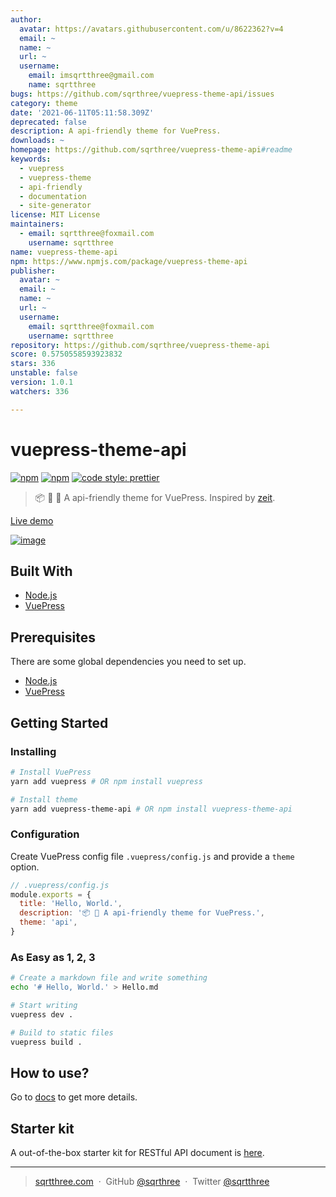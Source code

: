```yaml
---
author:
  avatar: https://avatars.githubusercontent.com/u/8622362?v=4
  email: ~
  name: ~
  url: ~
  username:
    email: imsqrtthree@gmail.com
    name: sqrtthree
bugs: https://github.com/sqrthree/vuepress-theme-api/issues
category: theme
date: '2021-06-11T05:11:58.309Z'
deprecated: false
description: A api-friendly theme for VuePress.
downloads: ~
homepage: https://github.com/sqrthree/vuepress-theme-api#readme
keywords:
  - vuepress
  - vuepress-theme
  - api-friendly
  - documentation
  - site-generator
license: MIT License
maintainers:
  - email: sqrtthree@foxmail.com
    username: sqrtthree
name: vuepress-theme-api
npm: https://www.npmjs.com/package/vuepress-theme-api
publisher:
  avatar: ~
  email: ~
  name: ~
  url: ~
  username:
    email: sqrtthree@foxmail.com
    username: sqrtthree
repository: https://github.com/sqrthree/vuepress-theme-api
score: 0.5750558593923832
stars: 336
unstable: false
version: 1.0.1
watchers: 336

---
```


# vuepress-theme-api

[![npm](https://img.shields.io/npm/v/vuepress-theme-api.svg)](https://www.npmjs.com/package/vuepress-theme-api)
[![npm](https://img.shields.io/npm/l/vuepress-theme-api.svg)](https://github.com/sqrthree/vuepress-theme-api/blob/master/LICENSE)
[![code style: prettier](https://img.shields.io/badge/code_style-prettier-ff69b4.svg)](https://github.com/prettier/prettier)

> 📦 📝 🎨 A api-friendly theme for VuePress. Inspired by [zeit](https://zeit.co/docs).

[Live demo](https://blog.sqrtthree.com/vuepress-theme-api/)

[![image](https://user-images.githubusercontent.com/8622362/40341249-9b6e8b9e-5db6-11e8-97f5-41cadc87ce51.png)](https://github.com/sqrthree/vuepress-theme-api-starter-kit)

## Built With

- [Node.js](https://nodejs.org/)
- [VuePress](https://github.com/vuejs/vuepress)

## Prerequisites

There are some global dependencies you need to set up.

- [Node.js](https://nodejs.org/)
- [VuePress](https://github.com/vuejs/vuepress)

## Getting Started

### Installing

```bash
# Install VuePress
yarn add vuepress # OR npm install vuepress

# Install theme
yarn add vuepress-theme-api # OR npm install vuepress-theme-api
```

### Configuration

Create VuePress config file `.vuepress/config.js` and provide a `theme` option.

```js
// .vuepress/config.js
module.exports = {
  title: 'Hello, World.',
  description: '📦 🎨 A api-friendly theme for VuePress.',
  theme: 'api',
}
```

### As Easy as 1, 2, 3

```bash
# Create a markdown file and write something
echo '# Hello, World.' > Hello.md

# Start writing
vuepress dev .

# Build to static files
vuepress build .
```

## How to use?

Go to [docs](https://blog.sqrtthree.com/vuepress-theme-api/) to get more details.

## Starter kit

A out-of-the-box starter kit for RESTful API document is [here](https://github.com/sqrthree/vuepress-theme-api-starter-kit).

---

> [sqrtthree.com](http://sqrtthree.com/) &nbsp;&middot;&nbsp;
> GitHub [@sqrthree](https://github.com/sqrthree) &nbsp;&middot;&nbsp;
> Twitter [@sqrtthree](https://twitter.com/sqrtthree)
